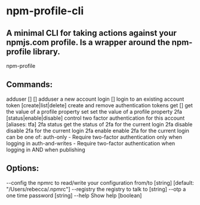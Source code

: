 # npm-profile-cli

## A minimal CLI for taking actions against your npmjs.com profile. Is a wrapper around the npm-profile library.

npm-profile <cmd> <args>

## Commands:
  adduser [<username>] [<email>]  adduser a new account
  login [<username>]              login to an existing account
  token [create|list|delete]      create and remove authentication tokens
  get [<property>]                get the value of a profile property
  set <property> <value>          set the value of a profile property
  2fa [status|enable|disable]     control two factor authentication for this
                                  account                         [aliases: tfa]
  2fa status         get the status of 2fa for the current login
  2fa disable        disable 2fa for the current login
  2fa enable <mode>  enable 2fa for the current login
    <mode> can be one of:
      auth-only - Require two-factor authentication only when logging in
      auth-and-writes - Require two-factor authentication when logging in AND when publishing


## Options:
  --config    the npmrc to read/write your configuration from/to
                                     [string] [default: "/Users/rebecca/.npmrc"]
  --registry  the registry to talk to                                   [string]
  --otp       a one time password                                       [string]
  --help      Show help                                                [boolean]
